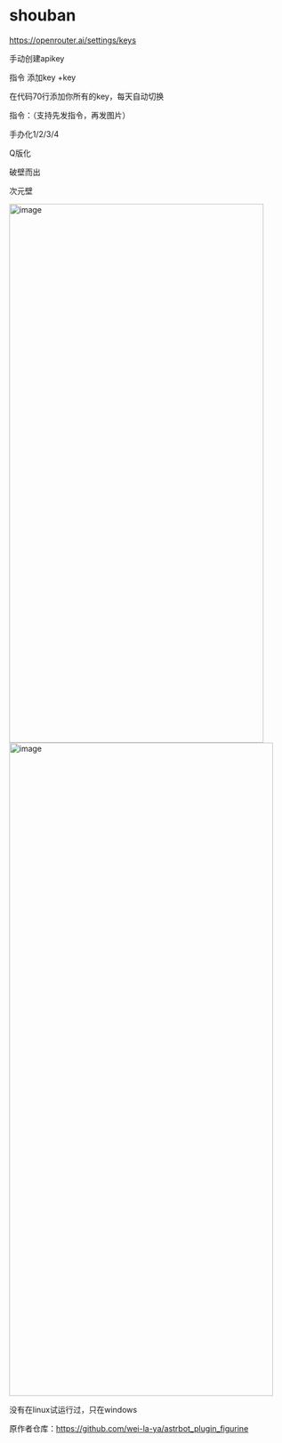 # shouban

https://openrouter.ai/settings/keys

手动创建apikey

指令 添加key +key

在代码70行添加你所有的key，每天自动切换

指令：（支持先发指令，再发图片）

手办化1/2/3/4

Q版化
    
破壁而出

次元壁    

<img width="457" height="969" alt="image" src="https://github.com/user-attachments/assets/2a87d150-08ef-49b5-99dd-ce9d08b7e5ea" />

<img width="474" height="1175" alt="image" src="https://github.com/user-attachments/assets/a3e12098-fb1e-4ee3-87d1-a94007c4c4d3" />

没有在linux试运行过，只在windows

原作者仓库：https://github.com/wei-la-ya/astrbot_plugin_figurine
